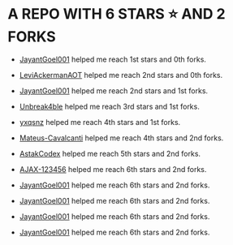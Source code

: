 # A REPO WITH 6 STARS ⭐️ AND 2 FORKS















 - [JayantGoel001](https://github.com/JayantGoel001) helped me reach 1st stars and 0th forks.















 - [LeviAckermanAOT](https://github.com/LeviAckermanAOT) helped me reach 2nd stars and 0th forks.















 - [JayantGoel001](https://github.com/JayantGoel001) helped me reach 2nd stars and 1st forks.















 - [Unbreak4ble](https://github.com/Unbreak4ble) helped me reach 3rd stars and 1st forks.















 - [yxqsnz](https://github.com/yxqsnz) helped me reach 4th stars and 1st forks.















 - [Mateus-Cavalcanti](https://github.com/Mateus-Cavalcanti) helped me reach 4th stars and 2nd forks.















 - [AstakCodex](https://github.com/AstakCodex) helped me reach 5th stars and 2nd forks.















 - [AJAX-123456](https://github.com/AJAX-123456) helped me reach 6th stars and 2nd forks.















 - [JayantGoel001](https://github.com/JayantGoel001) helped me reach 6th stars and 2nd forks.















 - [JayantGoel001](https://github.com/JayantGoel001) helped me reach 6th stars and 2nd forks.



 - [JayantGoel001](https://github.com/JayantGoel001) helped me reach 6th stars and 2nd forks.

 - [JayantGoel001](https://github.com/JayantGoel001) helped me reach 6th stars and 2nd forks.